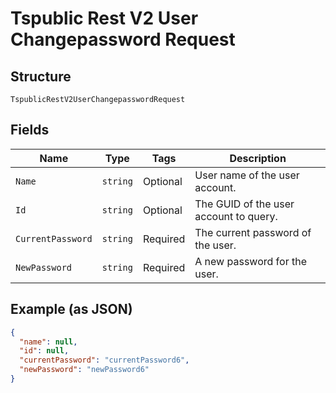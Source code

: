 
# Tspublic Rest V2 User Changepassword Request

## Structure

`TspublicRestV2UserChangepasswordRequest`

## Fields

| Name | Type | Tags | Description |
|  --- | --- | --- | --- |
| `Name` | `string` | Optional | User name of the user account. |
| `Id` | `string` | Optional | The GUID of the user account to query. |
| `CurrentPassword` | `string` | Required | The current password of the user. |
| `NewPassword` | `string` | Required | A new password for the user. |

## Example (as JSON)

```json
{
  "name": null,
  "id": null,
  "currentPassword": "currentPassword6",
  "newPassword": "newPassword6"
}
```

